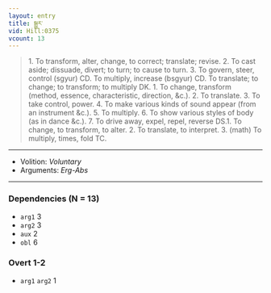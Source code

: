 ```yaml
---
layout: entry
title: སྒྱུར་
vid: Hill:0375
vcount: 13
---
```

> 1\. To transform, alter, change, to correct; translate; revise\. 2\. To cast aside; dissuade, divert; to turn; to cause to turn\. 3\. To govern, steer, control (sgyur) CD\. To multiply, increase (bsgyur) CD\. To translate; to change; to transform; to multiply DK\. 1\. To change, transform (method, essence, characteristic, direction, &c\.)\. 2\. To translate\. 3\. To take control, power\. 4\. To make various kinds of sound appear (from an instrument &c\.)\. 5\. To multiply\. 6\. To show various styles of body (as in dance &c\.)\. 7\. To drive away, expel, repel, reverse DS\.1\. To change, to transform, to alter\. 2\. To translate, to interpret\. 3\. (math) To multiply, times, fold TC\.

---
* Volition: _Voluntary_
* Arguments: _Erg-Abs_

---

### Dependencies (N = 13)
* `arg1` 3
* `arg2` 3
* `aux` 2
* `obl` 6


### Overt 1-2
* `arg1` `arg2` 1
